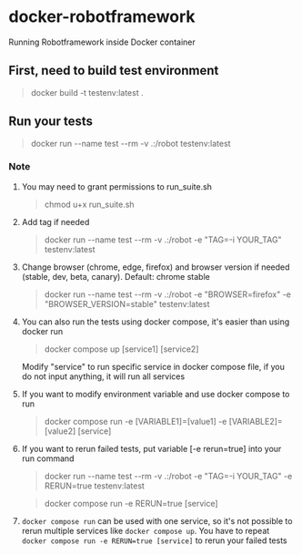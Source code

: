 # docker-robotframework

Running Robotframework inside Docker container

## First, need to build test environment

> docker build -t testenv:latest .

## Run your tests

> docker run --name test --rm -v .:/robot testenv:latest

### Note

1. You may need to grant permissions to run_suite.sh
    > chmod u+x run_suite.sh
2. Add tag if needed
    > docker run --name test --rm -v .:/robot -e "TAG=-i YOUR_TAG" testenv:latest
3. Change browser (chrome, edge, firefox) and browser version if needed (stable, dev, beta, canary). Default: chrome stable
    > docker run --name test --rm -v .:/robot -e "BROWSER=firefox" -e "BROWSER_VERSION=stable" testenv:latest
4. You can also run the tests using docker compose, it's easier than using docker run
    > docker compose up [service1] [service2]

    Modify "service" to run specific service in docker compose file, if you do not input anything, it will run all services
5. If you want to modify environment variable and use docker compose to run
    > docker compose run -e [VARIABLE1]=[value1] -e [VARIABLE2]=[value2] [service]
6. If you want to rerun failed tests, put variable [-e rerun=true] into your run command
    > docker run --name test --rm -v .:/robot -e "TAG=-i YOUR_TAG" -e RERUN=true testenv:latest

    > docker compose run -e RERUN=true [service]

7. `docker compose run` can be used with one service, so it's not possible to rerun multiple services like `docker compose up`. You have to repeat `docker compose run -e RERUN=true [service]` to rerun your failed tests